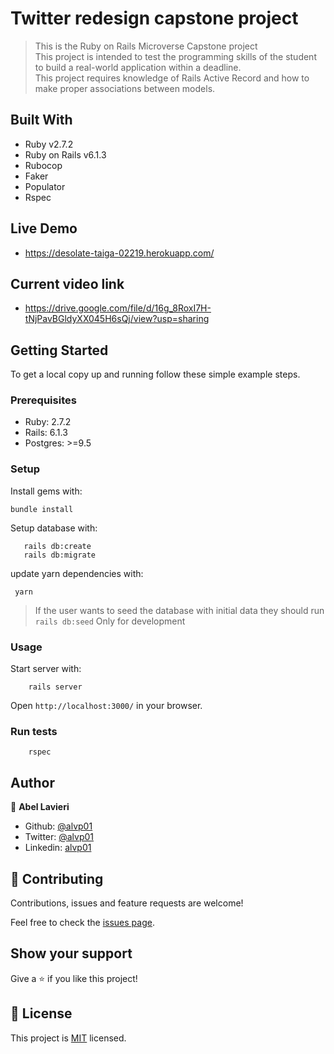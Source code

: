 # Twitter redesign capstone project

> This is the Ruby on Rails Microverse Capstone project<br>
> This project is intended to test the programming skills of the student to build a real-world application within a deadline. <br>
> This project requires knowledge of Rails Active Record and how to make proper associations between models.

## Built With

- Ruby v2.7.2
- Ruby on Rails v6.1.3
- Rubocop
- Faker
- Populator
- Rspec

## Live Demo

- https://desolate-taiga-02219.herokuapp.com/

## Current video link

- https://drive.google.com/file/d/16g_8RoxI7H-tNjPavBGldyXX045H6sQj/view?usp=sharing


## Getting Started

To get a local copy up and running follow these simple example steps.

### Prerequisites

- Ruby: 2.7.2
- Rails: 6.1.3
- Postgres: >=9.5

### Setup

Install gems with:

```
bundle install
```

Setup database with:

```
   rails db:create
   rails db:migrate
```
update yarn dependencies with:

```
 yarn
```

>If the user wants to seed the database with initial data they should run `rails db:seed`
>Only for development

### Usage

Start server with:

```
    rails server
```

Open `http://localhost:3000/` in your browser.

### Run tests

```
    rspec
```
## Author

👤 **Abel Lavieri**

- Github: [@alvp01](https://github.com/alvp01/)
- Twitter: [@alvp01](https://twitter.com/alvp01/)
- Linkedin: [alvp01](https://www.linkedin.com/in/abel-lavieri/)

## 🤝 Contributing

Contributions, issues and feature requests are welcome!

Feel free to check the [issues page](issues/).

## Show your support

Give a ⭐️ if you like this project!


## 📝 License

This project is [MIT](https://opensource.org/licenses/MIT) licensed.